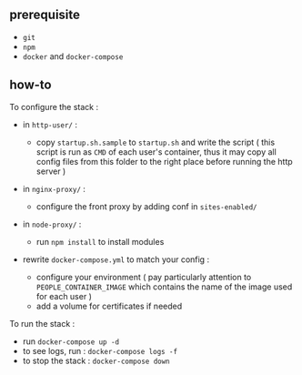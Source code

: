 ## prerequisite

 - `git`
 - `npm`
 - `docker` and `docker-compose`

## how-to

To configure the stack :

 - in `http-user/` :
   + copy `startup.sh.sample` to `startup.sh` and write the script
     ( this script is run as `CMD` of each user's container, thus it may copy all config files from this folder to the right place before running the http server ) 
     
 - in `nginx-proxy/` :
   + configure the front proxy by adding conf in `sites-enabled/`
   
 - in `node-proxy/` :
   + run `npm install` to install modules

 - rewrite `docker-compose.yml` to match your config :
   + configure your environment ( pay particularly attention to `PEOPLE_CONTAINER_IMAGE` which contains the name of the image used for each user )
   + add a volume for certificates if needed

To run the stack :

 - run `docker-compose up -d`
 - to see logs, run : `docker-compose logs -f`
 - to stop the stack : `docker-compose down`
